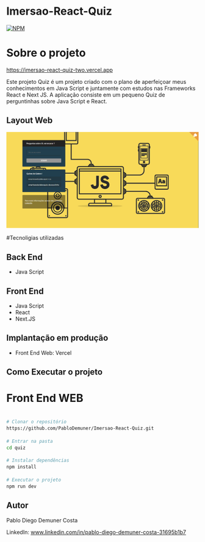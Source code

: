 # Imersao-React-Quiz
[![NPM](https://img.shields.io/github/issues/PabloDemuner/Imersao-React-Quiz)](https://github.com/PabloDemuner/Imersao-React-Quiz/blob/main/LICENSE)

# Sobre o projeto

https://imersao-react-quiz-two.vercel.app

Este projeto Quiz é um projeto criado com o plano de aperfeiçoar meus conhecimentos em Java Script e juntamente com estudos nas Frameworks React e Next JS.
A aplicação consiste em um pequeno Quiz de perguntinhas sobre Java Script e React.

## Layout Web

![WEB 1](https://github.com/PabloDemuner/Imersao-React-Quiz/blob/main/indexQuiz.png)

#Tecnoligias utilizadas

## Back End

- Java Script

## Front End 

- Java Script
- React
- Next.JS

## Implantação em produção

- Front End Web: Vercel

## Como Executar o projeto

# Front End WEB

```bash

# Clonar o repositório 
https://github.com/PabloDemuner/Imersao-React-Quiz.git

# Entrar na pasta
cd quiz

# Instalar dependências
npm install

# Executar o projeto
npm run dev
```

## Autor

Pablo Diego Demuner Costa

LinkedIn: www.linkedin.com/in/pablo-diego-demuner-costa-31695b1b7

